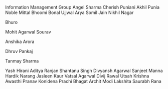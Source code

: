 Information Management Group
Angel Sharma
Cherish Puniani
Akhil Punia
Noble Mittal
Bhoomi Bonal
Ujjwal Arya
Somil Jain
Nikhil Nagar

Bhuro

Mohit Agarwal
Sourav

Anshika Arora

Dhruv Pankaj

Tanmay Sharma

Yash Hirani
Aditya Ranjan
Shantanu Singh
Divyansh Agarwal
Sanjeet Manna
Hardik Narang
Jasleen Kaur
Vatsal Agarwal
Divij Rawal
Utsah
Krishna Awasthi
Pranav Konidena
Prachi Bhagat
Archit Modi
Lakshita
Saurabh Rana

